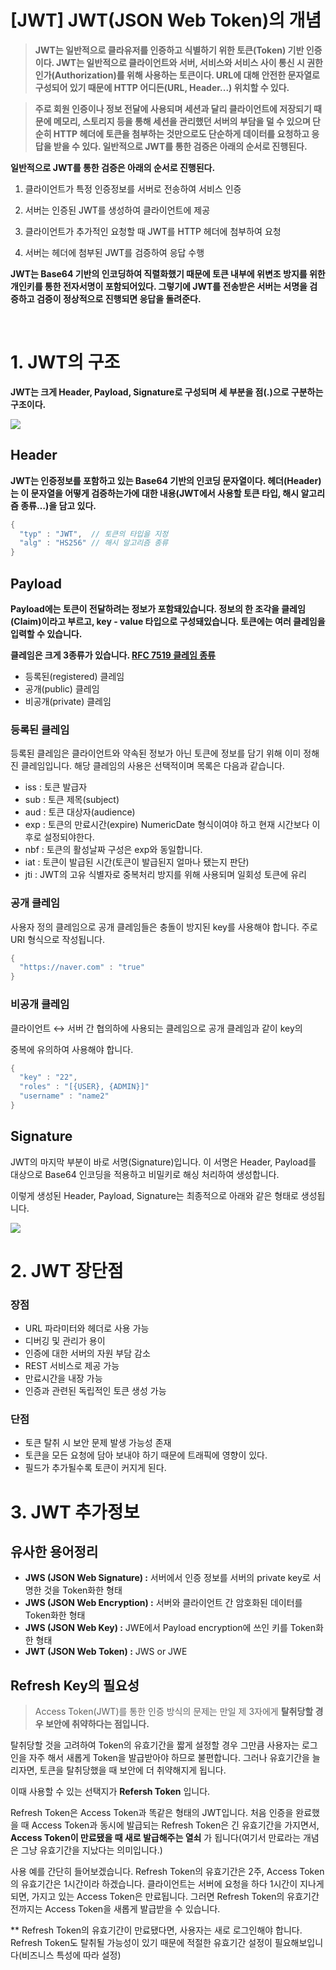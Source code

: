 # [JWT] JWT(JSON Web Token)의 개념
> __JWT는 일반적으로 클라유저를 인증하고 식별하기 위한 토큰(Token) 기반 인증이다. JWT는 일반적으로         클라이언트와 서버, 서비스와 서비스 사이 통신 시 권한 인가(Authorization)를 위해 사용하는 토큰이다. URL에 대해 안전한 문자열로 구성되어 있기 때문에 HTTP 어디든(URL, Header...) 위치할 수 있다.__

> __주로 회원 인증이나 정보 전달에 사용되며 세션과 달리 클라이언트에 저장되기 때문에 메모리, 스토리지 등을 통해 세션을 관리했던 서버의 부담을 덜 수 있으며 단순히 HTTP 헤더에 토큰을 첨부하는 것만으로도 단순하게 데이터를 요청하고 응답을 받을 수 있다. 
일반적으로 JWT를 통한 검증은 아래의 순서로 진행된다.__



**일반적으로 JWT를 통한 검증은 아래의 순서로 진행된다.**

1. 클라이언트가 특정 인증정보를 서버로 전송하여 서비스 인증 

2. 서버는 인증된 JWT를 생성하여 클라이언트에 제공

3. 클라이언트가 추가적인 요청할 때 JWT를 HTTP 헤더에 첨부하여 요청

4. 서버는 헤더에 첨부된 JWT를 검증하여 응답 수행

__JWT는 Base64 기반의 인코딩하여 직렬화했기 때문에 토큰 내부에 위변조 방지를 위한 개인키를 통한 전자서명이 포함되어있다. 그렇기에 JWT를 전송받은 서버는 서명을 검증하고 검증이 정상적으로 진행되면 응답을 돌려준다.__

</br>

# __1. JWT의 구조__

__JWT는 크게 Header, Payload, Signature로 구성되며 세 부분을 점(.)으로 구분하는 구조이다.__

![](https://ssup2.github.io/images/theory_analysis/JWT/JWT.PNG)

## __Header__

__JWT는 인증정보를 포함하고 있는 Base64 기반의 인코딩 문자열이다. 헤더(Header)는 이 문자열을 어떻게 검증하는가에 대한 내용(JWT에서 사용할 토큰 타입, 해시 알고리즘 종류…)을 담고 있다.__

```java
{
  "typ" : "JWT",  // 토큰의 타입을 지정
  "alg" : "HS256" // 해시 알고리즘 종류
}
```

## __Payload__

__Payload에는 토큰이 전달하려는 정보가 포함돼있습니다. 정보의 한 조각을 클레임(Claim)이라고 부르고, key - value 타입으로 구성돼있습니다. 토큰에는 여러 클레임을 입력할 수 있습니다.__

__클레임은 크게 3종류가 있습니다.  [RFC 7519 클레임 종류](https://datatracker.ietf.org/doc/html/rfc7519#section-4)__

* 등록된(registered) 클레임
* 공개(public) 클레임
* 비공개(private) 클레임

### __등록된 클레임__

등록된 클레임은 클라이언트와 약속된 정보가 아닌 토큰에 정보를 담기 위해 이미 정해진 클레임입니다. 해당 클레임의 사용은 선택적이며 목록은 다음과 같습니다. 

* iss  :  토큰 발급자 
* sub  :  토큰 제목(subject)
* aud  :  토큰 대상자(audience)
* exp  :  토큰의 만료시간(expire) NumericDate 형식이여야 하고 현재 시간보다 이후로 설정되야한다. 
* nbf  :  토큰의 활성날짜 구성은 exp와 동일합니다. 
* iat  :  토큰이 발급된 시간(토큰이 발급된지 얼마나 됐는지 판단)
* jti  :  JWT의 고유 식별자로 중복처리 방지를 위해 사용되며 일회성 토큰에 유리

### __공개 클레임__
사용자 정의 클레임으로 공개 클레임들은 충돌이 방지된 key를 사용해야 합니다. 주로 URI 형식으로 작성됩니다.

```java
{
  "https://naver.com" : "true"
}
```

### __비공개 클레임__
클라이언트 ↔︎ 서버 간 협의하에 사용되는 클레임으로 공개 클레임과 같이 key의 

중복에 유의하여 사용해야 합니다.

```java
{
  "key" : "22",
  "roles" : "[{USER}, {ADMIN}]"
  "username" : "name2"
}
```

## __Signature__

JWT의 마지막 부분이 바로 서명(Signature)입니다. 이 서명은 Header, Payload를 대상으로 Base64 인코딩을 적용하고 비밀키로 해싱 처리하여 생성합니다. 

이렇게 생성된 Header, Payload, Signature는 최종적으로 아래와 같은 형태로 생성됩니다. 


![](https://t1.daumcdn.net/cfile/tistory/99ADE7385C7E19E708)


# __2. JWT 장단점__

### __장점__ ###
* URL 파라미터와 헤더로 사용 가능
* 디버깅 및 관리가 용이
* 인증에 대한 서버의 자원 부담 감소
* REST 서비스로 제공 가능
* 만료시간을 내장 가능
* 인증과 관련된 독립적인 토큰 생성 가능

### __단점__ ###
* 토큰 탈취 시 보안 문제 발생 가능성 존재
* 토큰을 모든 요청에 담아 보내야 하기 때문에 트래픽에 영향이 있다. 
* 필드가 추가될수록 토큰이 커지게 된다. 

# __3. JWT 추가정보__

## __유사한 용어정리__ ##
* __JWS (JSON Web Signature) :__ 서버에서 인증 정보를 서버의 private key로 서명한 것을 Token화한 형태
* __JWS (JSON Web Encryption) :__ 서버와 클라이언트 간 암호화된 데이터를 Token화한 형태
* __JWS (JSON Web Key) :__ JWE에서 Payload encryption에 쓰인 키를 Token화한 형태
* __JWT (JSON Web Token) :__ JWS or JWE

## __Refresh Key의 필요성__

> Access Token(JWT)를 통한 인증 방식의 문제는 만일 제 3자에게 __탈취당할 경우 보안에 취약하다는 점입니다.__

탈취당할 것을 고려하여 Token의 유효기간을 짧게 설정할 경우 그만큼 사용자는 로그인을 자주 해서 새롭게 Token을 발급받아야 하므로 불편합니다. 그러나 유효기간을 늘리자면, 토큰을 탈취당했을 때 보안에 더 취약해지게 됩니다. 

이때 사용할 수 있는 선택지가 __Refersh Token__ 입니다.

Refresh Token은 Access Token과 똑같은 형태의 JWT입니다. 처음 인증을 완료했을 때 Access Token과 동시에 발급되는 Refresh Token은 긴 유효기간을 가지면서, __Access Token이 만료됐을 때 새로 발급해주는 열쇠__ 가 됩니다(여기서 만료라는 개념은 그냥 유효기간을 지났다는 의미입니다.) 

사용 예를 간단히 들어보겠습니다. Refresh Token의 유효기간은 2주, Access Token의 유효기간은 1시간이라 하겠습니다. 클라이언트는 서버에 요청을 하다 1시간이 지나게 되면, 가지고 있는 Access Token은 만료됩니다. 그러면 Refresh Token의 유효기간 전까지는 Access Token을 새롭게 발급받을 수 있습니다.  

** Refresh Token의 유효기간이 만료됐다면, 사용자는 새로 로그인해야 합니다. Refresh Token도 탈취될 가능성이 있기 때문에 적절한 유효기간 설정이 필요해보입니다(비즈니스 특성에 따라 설정)